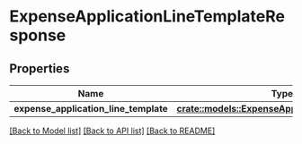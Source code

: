 # ExpenseApplicationLineTemplateResponse

## Properties

Name | Type | Description | Notes
------------ | ------------- | ------------- | -------------
**expense_application_line_template** | [**crate::models::ExpenseApplicationLineTemplate**](expense_application_line_template.md) |  | 

[[Back to Model list]](../README.md#documentation-for-models) [[Back to API list]](../README.md#documentation-for-api-endpoints) [[Back to README]](../README.md)


